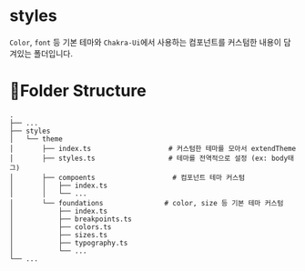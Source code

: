 # styles
`Color`, `font` 등 기본 테마와 `Chakra-Ui`에서 사용하는 컴포넌트를 커스텀한 내용이 담겨있는 폴더입니다.

# 📁Folder Structure

    .
    ├── ...
    ├── styles
    │   └── theme
    │       ├── index.ts                   # 커스텀한 테마를 모아서 extendTheme
    │       ├── styles.ts                  # 테마를 전역적으로 설정 (ex: body태그)
    │       ├── compoents                   # 컴포넌트 테마 커스텀
    │       │   ├── index.ts
    │       │   └── ...
    │       └── foundations               # color, size 등 기본 테마 커스텀
    │           ├── index.ts
    │           ├── breakpoints.ts
    │           ├── colors.ts
    │           ├── sizes.ts
    │           ├── typography.ts
    │           └── ...
    └── ...